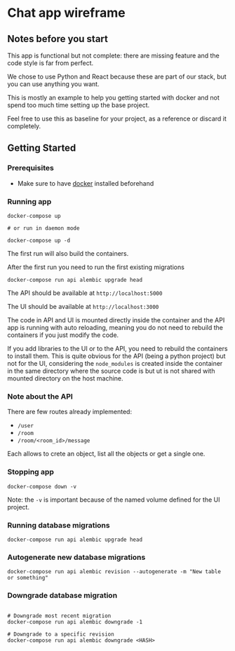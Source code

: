 # Chat app wireframe

## Notes before you start
This app is functional but not complete: there are missing feature and the code style is far from perfect. 

We chose to use Python and React because these are part of our stack, but you can use anything you want.

This is mostly an example to help you getting started with docker and not spend too much time setting up
the base project. 

Feel free to use this as baseline for your project, as a reference or discard it completely.


## Getting Started

### Prerequisites

- Make sure to have [docker](https://docs.docker.com/get-docker/) installed beforehand

### Running app

```shell
docker-compose up

# or run in daemon mode

docker-compose up -d
```

The first run will also build the containers.

After the first run you need to run the first existing migrations
```shell
docker-compose run api alembic upgrade head
```

The API should be available at `http://localhost:5000`

The UI should be available at `http://localhost:3000`

The code in API and UI is mounted directly inside the container and the API app is running with auto reloading,
meaning you do not need to rebuild the containers if you just modify the code.

If you add libraries to the UI or to the API, you need to rebuild the containers to install them.
This is quite obvious for the API (being a python project) but not for the UI, considering 
the `node_modules` is created inside the container in the same directory where the source code is 
but ut is not shared with mounted directory on the host machine. 


### Note about the API
There are few routes already implemented: 
- `/user`
- `/room`
- `/room/<room_id>/message`

Each allows to crete an object, list all the objects or get a single one. 


### Stopping app
```shell
docker-compose down -v
```
Note: the `-v` is important because of the named volume defined for the UI project.

### Running database migrations

```shell
docker-compose run api alembic upgrade head
```

### Autogenerate new database migrations

```shell
docker-compose run api alembic revision --autogenerate -m "New table or something"
```

### Downgrade database migration

```shell

# Downgrade most recent migration
docker-compose run api alembic downgrade -1

# Downgrade to a specific revision
docker-compose run api alembic downgrade <HASH>
```
